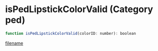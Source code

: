 # isPedLipstickColorValid (Category ped)

```js
function isPedLipstickColorValid(colorID: number): boolean
```

[filename](isPedLipstickColorValid_m.md ':include')
